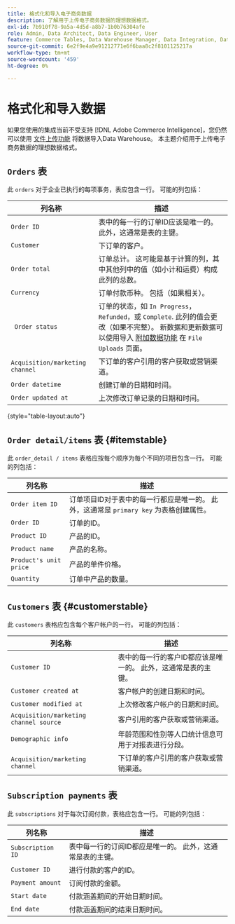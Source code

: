 ```yaml
---
title: 格式化和导入电子商务数据
description: 了解用于上传电子商务数据的理想数据格式。
exl-id: 7b910f78-9a5a-4d5d-a8b7-1b0b76304afe
role: Admin, Data Architect, Data Engineer, User
feature: Commerce Tables, Data Warehouse Manager, Data Integration, Data Import/Export
source-git-commit: 6e2f9e4a9e91212771e6f6baa8c2f8101125217a
workflow-type: tm+mt
source-wordcount: '459'
ht-degree: 0%

---
```


# 格式化和导入数据

如果您使用的集成当前不受支持 [!DNL Adobe Commerce Intelligence]，您仍然可以使用 [文件上传功能](using-file-uploader.md) 将数据导入Data Warehouse。 本主题介绍用于上传电子商务数据的理想数据格式。

## `Orders` 表

此 `orders` 对于企业已执行的每项事务，表应包含一行。 可能的列包括：

| 列名称 | 描述 |
|----|----|
| `Order ID` | 表中的每一行的订单ID应该是唯一的。 此外，这通常是表的主键。 |
| `Customer` | 下订单的客户。 |
| `Order total` | 订单总计。 这可能是基于计算的列，其中其他列中的值（如小计和运费）构成此列的总数。 |
| `Currency` | 订单付款币种。 包括（如果相关）。 |
| ` Order status` | 订单的状态，如 `In Progress`， `Refunded`，或 `Complete`. 此列的值会更改（如果不完整）。 新数据和更新数据可以使用导入 [附加数据功能](../../../data-analyst/importing-data/connecting-data/using-file-uploader.md) 在 `File Uploads` 页面。 |
| `Acquisition/marketing channel` | 下订单的客户引用的客户获取或营销渠道。 |
| `Order datetime` | 创建订单的日期和时间。 |
| `Order updated at` | 上次修改订单记录的日期和时间。 |

{style="table-layout:auto"}

## `Order detail/items` 表 {#itemstable}

此 `order_detail / items` 表格应按每个顺序为每个不同的项目包含一行。 可能的列包括：

| 列名称 | 描述 |
|----|----|
| `Order item ID` | 订单项目ID对于表中的每一行都应是唯一的。 此外，这通常是 `primary key` 为表格创建属性。 |
| `Order ID` | 订单的ID。 |
| `Product ID` | 产品的ID。 |
| `Product name` | 产品的名称。 |
| `Product's unit price` | 产品的单件价格。 |
| `Quantity` | 订单中产品的数量。 |

## `Customers` 表 {#customerstable}

此 `customers` 表格应包含每个客户帐户的一行。 可能的列包括：

| 列名称 | 描述 |
|----|----|
| `Customer ID` | 表中的每一行的客户ID都应该是唯一的。 此外，这通常是表的主键。 |
| `Customer created at` | 客户帐户的创建日期和时间。 |
| `Customer modified at` | 上次修改客户帐户的日期和时间。 |
| `Acquisition/marketing channel source` | 客户引用的客户获取或营销渠道。 |
| `Demographic info` | 年龄范围和性别等人口统计信息可用于对报表进行分段。 |
| `Acquisition/marketing channel` | 下订单的客户引用的客户获取或营销渠道。 |

## `Subscription payments` 表

此 `subscriptions` 对于每次订阅付款，表格应包含一行。 可能的列包括：

| 列名称 | 描述 |
|----|----|
| `Subscription ID` | 表中每一行的订阅ID都应是唯一的。 此外，这通常是表的主键。 |
| `Customer ID` | 进行付款的客户的ID。 |
| `Payment amount` | 订阅付款的金额。 |
| `Start date` | 付款涵盖期间的开始日期时间。 |
| `End date` | 付款涵盖期间的结束日期时间。 |
